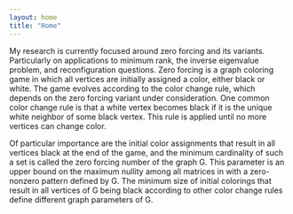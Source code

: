 ```yaml
---
layout: home
title: "Home"
---
```


My research is currently focused around zero forcing and its variants.  Particularly on applications to minimum rank, the inverse eigenvalue problem, and reconfiguration questions.  Zero forcing is a graph coloring game in which all vertices are initially assigned a color, either black or white.  The game evolves according to the color change rule, which depends on the zero forcing variant under consideration.  One common color change rule is that a white vertex becomes black if it is the unique white neighbor of some black vertex. This rule is applied until no more vertices can change color.

Of particular importance are the initial color assignments that result in all vertices black at the end of the game, and the minimum cardinality of such a set is called the zero forcing number of the graph G. This parameter is an upper bound on the maximum nullity among all matrices in with a zero-nonzero pattern defined by G. The minimum size of initial colorings that result in all vertices of G being black according to other color change rules define different graph parameters of G.  
